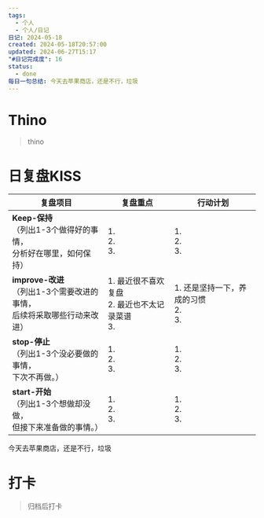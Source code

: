 ```yaml
---
tags:
  - 个人
  - 个人/日记
日记: 2024-05-18
created: 2024-05-18T20:57:00
updated: 2024-06-27T15:17
"#日记完成度": 16
status:
  - done
每日一句总结: 今天去苹果商店，还是不行，垃圾
---
```


# Thino
> thino

# 日复盘KISS
| **复盘项目**                                             | **复盘重点**                           | **行动计划**                      |
| ---------------------------------------------------- | ---------------------------------- | ----------------------------- |
| **Keep-保持**<br>（列出1-3个做得好的事情，<br>   分析好在哪里，如何保持）     | 1.  <br>2. <br>3.                  | 1.  <br>2. <br>3.             |
| **improve-改进**<br>（列出1-3个需要改进的事情，<br>  后续将采取哪些行动来改进） | 1.  最近很不喜欢复盘<br>2. 最近也不太记录菜谱<br>3. | 1.  还是坚持一下，养成的习惯<br>2. <br>3. |
| **stop-停止**<br>（列出1-3个没必要做的事情，<br>下次不再做。）            | 1.  <br>2. <br>3.                  | 1.  <br>2. <br>3.             |
| **start-开始**<br>（列出1-3个想做却没做，<br>但接下来准备做的事情。）        | 1.  <br>2. <br>3.                  | 1.  <br>2. <br>3.             |
今天去苹果商店，还是不行，垃圾


# 打卡
> 归档后打卡



